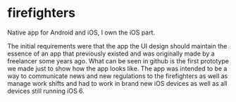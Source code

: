 # firefighters

Native app for Android and iOS, I own the iOS part. 

The initial requirements were that the app the UI design should maintain the 
essence of an app that previously existed and was originally made by a freelancer some years ago.
What can be seen in github is the first prototype we made just to show how the app looks like.
The app was intended to be a way to communicate news and new regulations to 
the firefighters as well as manage work shifts and had to work in brand new iOS devices
as well as all devices still running iOS 6.

